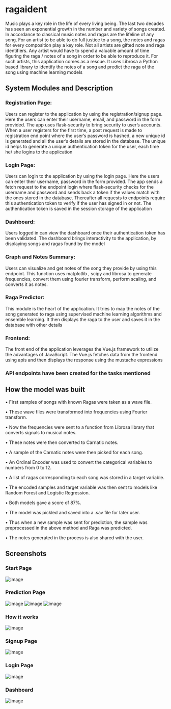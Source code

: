 # ragaident
Music plays a key role in the life of every living being. The last two decades has seen an exponential growth in the number and variety of songs created.
In accordance to classical music notes and ragas are the lifeline of any song. For an artist to be able to do full justice to a song, the notes and ragas for every composition play a key role.
Not all artists are gifted note and raga identifiers. Any artist would have to spend a valuable amount of time figuring the raga / notes of a song in order to be able to reproduce it.
For such artists, this application comes as a rescue. It uses Librosa a Python based library to identify the notes of a song and predict the raga of the song using machine learning models

## System Modules and Description
### Registration Page:
Users can register to the application by using the registration/signup page. Here the users can enter their username, email, and password in the form provided.
The app uses flask-security to bring security to user’s accounts. When a user registers for the first time, a post request is made to registration end point where the user’s password is hashed, a new unique id is generated and all the user’s details are stored in the database.
The unique id helps to generate a unique authentication token for the user, each time he/ she logins to the application

### Login Page:
Users can login to the application by using the login page. Here the users can enter their username, password in the form provided.
The app sends a fetch request to the endpoint login where flask-security checks for the username and password and sends back a token if the values match with the ones stored in the database.
Thereafter all requests to endpoints require this authentication token to verify if the user has signed in or not.
The authentication token is saved in the session storage of the application

### Dashboard:
Users logged in can view the dashboard once their authentication token has been validated. The dashboard brings interactivity to the application, by displaying songs and ragas found by the model 

### Graph and Notes Summary:
Users can visualize and get notes of the song they provide by using this     endpoint. This function uses matplotlib , scipy and librosa to generate frequencies, convert them using fourier transform, perform scaling, and converts it as notes.

### Raga Predictor:
This module is the heart of the application. It tries to map the notes of the song generated to raga using supervised machine learning algorithms and ensemble learning. It then displays the raga to the user and saves it in the database with other details

### Frontend:
The front end of the application leverages the Vue.js framework to utilize the advantages of JavaScript. The Vue.js fetches data from the frontend using apis and then displays the response using the mustache expressions

### API endpoints have been created for the tasks mentioned

## How the model was built

•	First samples of songs with known Ragas were taken as a wave file.

•	These wave files were transformed into frequencies using Fourier transform.

•	Now the frequencies were sent to a function from Librosa library that converts signals to musical notes.

•	These notes were then converted to Carnatic notes.

•	A sample of the Carnatic notes were then picked for each song.

•	An Ordinal Encoder was used to convert the categorical variables to numbers from 0 to 12.

•	A list of ragas corresponding to each song was stored in a target variable.

•	The encoded samples and target variable was then sent to models like Random Forest and Logistic Regression. 

•	Both models gave a score of 87%. 

•	The model was pickled and saved into a .sav file for later user.

•	Thus when a new sample was sent for prediction, the sample was preprocessed in the above method and Raga was predicted.

•	The notes generated in the process is also shared with the user.

## Screenshots

### Start Page
![image](https://user-images.githubusercontent.com/65553135/212360713-e74fc069-b263-41aa-8f2e-c3e390a9a4c0.png)

### Prediction Page
![image](https://user-images.githubusercontent.com/65553135/212360910-5d2de3c7-2beb-4646-8133-3d38515bf507.png)
![image](https://user-images.githubusercontent.com/65553135/212360933-734be37c-d561-46c1-866a-41eb686398bb.png)
![image](https://user-images.githubusercontent.com/65553135/212360956-74065257-fd5e-4526-b0b4-8a1ecc3b52ad.png)

### How it works
![image](https://user-images.githubusercontent.com/65553135/212361090-6f9c036a-4e36-43ff-9e5a-174063ecc9b4.png)

### Signup Page
![image](https://user-images.githubusercontent.com/65553135/212361834-7d39bba1-e2b1-4b6f-82ea-12df8ae2f4e2.png)

### Login Page
![image](https://user-images.githubusercontent.com/65553135/212361906-c8f822c9-b643-4b3c-a512-edd2545406f9.png)

### Dashboard
![image](https://user-images.githubusercontent.com/65553135/212361953-59b0acba-6a27-4a9f-9cb3-5bca708dda74.png)


 

